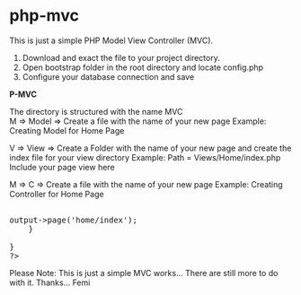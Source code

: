 # php-mvc
This is just a simple PHP Model View Controller (MVC).

1. Download and exact the file to your project directory.
2. Open bootstrap folder in the root directory and locate config.php
3. Configure your database connection and save

<b style="red">P-MVC</b>
<div><span> The directory is structured with the name MVC</span></div>
M => Model => Create a file with the name of your new page
Example: Creating Model for Home Page

<!-- languag: php -->
<?php
class HomeModel extends Model {

    function __construct() {
        parent::__construct();
    }

}
?>
</pre>

V => View => Create a Folder with the name of your new page and create the index file for your view directory
Example: Path = Views/Home/index.php
Include your page view here

M => C => Create a file with the name of your new page
Example: Creating Controller for Home Page
<pre>
<!-- language: php -->
<?php
class Home extends Controller {

    function __construct() {
        parent::__construct();
    }
    
    public function index(){
        $this->output->page('home/index');
    }

}
?>
</pre>
Please Note: This is just a simple MVC works... There are still more to do with it.
Thanks... Femi


